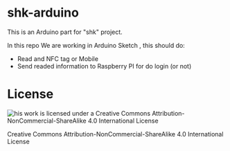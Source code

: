 # shk-arduino

This is an Arduino part for "shk" project.

In this repo We are working in Arduino Sketch , this should do:

- Read and NFC tag or Mobile
- Send readed information to Raspberry PI for do login (or not)

# License

![his work is licensed under a Creative Commons Attribution-NonCommercial-ShareAlike 4.0 International License](https://i.creativecommons.org/l/by-nc-sa/4.0/88x31.png)

Creative Commons Attribution-NonCommercial-ShareAlike 4.0 International License
